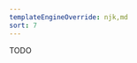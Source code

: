 ```yaml
---
templateEngineOverride: njk,md
sort: 7
---
```


<!--
AUTHOR HINT: Features of LocalesPlugin
-->

TODO
